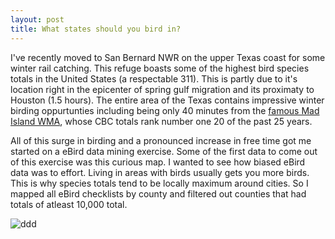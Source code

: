 ```yaml
---
layout: post
title: What states should you bird in?
---
```

I've recently moved to San Bernard NWR on the upper Texas coast for some winter rail catching. This refuge boasts some of the highest bird species totals in the United States (a respectable 311). This is partly due to it's location right in the epicenter of spring gulf migration and its proximaty to Houston (1.5 hours). The entire area of the Texas contains impressive  winter birding oppurtunties including being only 40 minutes from the [famous Mad Island WMA](https://www.nature.org/ourinitiatives/regions/northamerica/unitedstates/texas/explore/mad-island-bird-count.xml?redirect=https-301), whose CBC totals rank number one 20 of the past 25 years.

All of this surge in birding and a pronounced increase in free time got me started on a eBird data mining exercise. Some of the first data to come out of this exercise was this curious map. I wanted to see how biased eBird data was to effort. Living in areas with birds usually gets you more birds. This is why species totals tend to be locally maximum around cities. So I mapped all eBird checklists by county and filtered out counties that had totals of atleast 10,000 total.  

![ddd](https://i.imgur.com/AnCyPLo.png)
